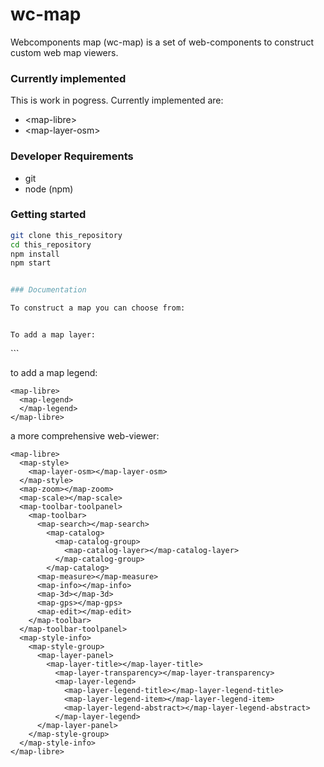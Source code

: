 # wc-map
Webcomponents map (wc-map) is a set of web-components to construct custom web map viewers.

### Currently implemented
This is work in pogress. Currently implemented are:
* &lt;map-libre&gt;
* &lt;map-layer-osm&gt;

### Developer Requirements
* git
* node (npm)

### Getting started
```bash
git clone this_repository
cd this_repository
npm install
npm start


### Documentation

To construct a map you can choose from:
```
<map-libre></maplibre>
<map-box></map-box>
<map-cesium></map-cesium>
<map-openlayers></map-openlayers>
<map-leaflet></map-leaflet>
```

To add a map layer:
```
<map-libre>
  <map-layer-osm></map-layer-osm>
</map-libre>
```

to add a map legend:
```
<map-libre>
  <map-legend>
  </map-legend>
</map-libre>
```

a more comprehensive web-viewer:
```
<map-libre>
  <map-style>
    <map-layer-osm></map-layer-osm>
  </map-style>
  <map-zoom></map-zoom>
  <map-scale></map-scale>
  <map-toolbar-toolpanel>
    <map-toolbar>
      <map-search></map-search>
        <map-catalog>
          <map-catalog-group>
            <map-catalog-layer></map-catalog-layer>
          </map-catalog-group>
        </map-catalog>
      <map-measure></map-measure>
      <map-info></map-info>
      <map-3d></map-3d>
      <map-gps></map-gps>
      <map-edit></map-edit>
    </map-toolbar>
  </map-toolbar-toolpanel>
  <map-style-info>
    <map-style-group>
      <map-layer-panel>
        <map-layer-title></map-layer-title>
          <map-layer-transparency></map-layer-transparency>
          <map-layer-legend>
            <map-layer-legend-title></map-layer-legend-title>
            <map-layer-legend-item></map-layer-legend-item>
            <map-layer-legend-abstract></map-layer-legend-abstract>
          </map-layer-legend>
      </map-layer-panel>
    </map-style-group>
  </map-style-info>
</map-libre>
```